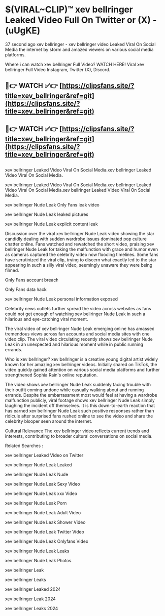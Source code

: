 # $(VIRAL~CLIP)™ xev bellringer Leaked Video Full On Twitter or (X) -(uUgKE)
37 second ago xev bellringer - xev bellringer video Leaked Viral On Social Media the internet by storm and amazed viewers on various social media platforms.

Where i can watch xev bellringer Full Video? WATCH HERE! Viral xev bellringer Full Video Instagram, Twitter (X), Discord.

## 🔴👉 WATCH ✅👉 [https://clipsfans.site/?title=xev_bellringer&ref=git](https://clipsfans.site/?title=xev_bellringer&ref=git)
## 🔴👉 WATCH ✅👉 [https://clipsfans.site/?title=xev_bellringer&ref=git](https://clipsfans.site/?title=xev_bellringer&ref=git)
##
xev bellringer Leaked Video Viral On Social Media.xev bellringer Leaked Video Viral On Social Media.

xev bellringer Leaked Video Viral On Social Media.xev bellringer Leaked Video Viral On Social Media.xev bellringer Leaked Video Viral On Social Media.

xev bellringer Nude Leak Only Fans leak video

xev bellringer Nude Leak leaked pictures

xev bellringer Nude Leak explicit content leak

Discussion over the viral xev bellringer Nude Leak video showing the star candidly dealing with sudden wardrobe issues dominated pop culture chatter online. Fans watched and rewatched the short video, praising xev bellringer Nude Leak for taking the malfunction with grace and humor even as cameras captured the celebrity video now flooding timelines. Some fans have scrutinized the viral clip, trying to discern what exactly led to the star appearing in such a silly viral video, seemingly unaware they were being filmed.


Only Fans account breach

Only Fans data hack

xev bellringer Nude Leak personal information exposed

Celebrity news outlets further spread the video across websites as fans could not get enough of watching xev bellringer Nude Leak in such a hilarious and eye-catching viral moment.


The viral video of xev bellringer Nude Leak emerging online has amassed tremendous views across fan accounts and social media sites with one video clip. The viral video circulating recently shows xev bellringer Nude Leak in an unexpected and hilarious moment while in public running errands.


Who is xev bellringer? xev bellringer is a creative young digital artist widely known for her amazing xev bellringer videos. Initially shared on TikTok, the video quickly gained attention on various social media platforms and further strengthened Sophia Rain's online reputation.

The video shows xev bellringer Nude Leak suddenly facing trouble with their outfit coming undone while casually walking about and running errands. Despite the embarrassment most would feel at having a wardrobe malfunction publicly, viral footage shows xev bellringer Nude Leak simply laughing the incident off themselves. It is this down-to-earth reaction that has earned xev bellringer Nude Leak such positive responses rather than ridicule after surprised fans rushed online to see the video and share the celebrity blooper seen around the internet.

Cultural Relevance The xev bellringer video reflects current trends and interests, contributing to broader cultural conversations on social media.

Related Searches :

xev bellringer Leaked Video on Twitter

xev bellringer Nude Leak Leaked

xev bellringer Nude Leak Nude

xev bellringer Nude Leak Sexy Video

xev bellringer Nude Leak xxx Video

xev bellringer Nude Leak Porn

xev bellringer Nude Leak Adult Video

xev bellringer Nude Leak Shower Video

xev bellringer Nude Leak Twitter Video

xev bellringer Nude Leak Onlyfans Video

xev bellringer Nude Leak Leaks

xev bellringer Nude Leak Photos

xev bellringer Leak

xev bellringer Leaks

xev bellringer Leaked 2024

xev bellringer Leak 2024

xev bellringer Leaks 2024
